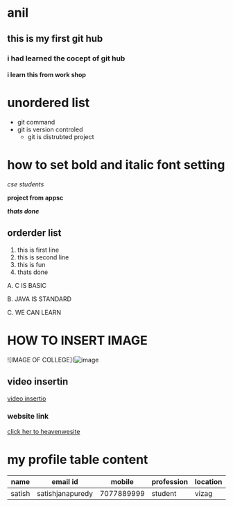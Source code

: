 # anil

## this is my first git hub

### i had learned the cocept of git hub

#### i learn this from work shop
# unordered list

- git command
- git is version controled
  - git is distrubted project
# how to set bold and italic font setting
*cse students*

**project from appsc**

***thats done***

## orderder list

1. this is first line
2. this is second line
3. this is fun
4. thats done

A. C IS BASIC

B. JAVA IS STANDARD

C. WE CAN LEARN

# HOW TO INSERT IMAGE
![IMAGE OF COLLEGE](![image](https://user-images.githubusercontent.com/82016368/113823442-47c95000-979c-11eb-9bad-a9141ed37962.png)

## video insertin
[video insertio](https://youtu.be/qlTAIsvSr00)

### website link
[click her to heavenwesite](https://www.vignan.ac.in/)
# my profile table content
|name|email id|mobile|profession|location|
|----|--------|------|----------|--------|
|satish|satishjanapuredy|7077889999|student|vizag|

